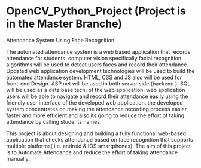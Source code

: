 # OpenCV_Python_Project (Project is in the Master Branche)
Attendance System Using Face Recognition 

 The automated attendance system is a web based application that records attendance for students. computer vision specifically facial recognition algorithms will be used to detect users faces and record their attendance. Updated web application development technologies will be used to build  the automated attendance system. HTML, CSS and JS also will be used for front-end Design. ASP.net will be used in both server side (backend ).  SQL will be used as a data base tech. of the web application. web application users will be able to navigate and record their attendance easily using the friendly user interface of the developed web application. the developed system concentrates  on making  the attendance recording process easier, faster and more efficient and also its going to reduce the effort of taking attendance by calling students names.  
 
 This project is about designing and building a fully functional web-based application that checks attendance based on face recognition that supports multiple platforms( i.e. android & IOS smartphones). The aim of this project is to Automate Attendance and reduce the effort of taking attendance manually.


